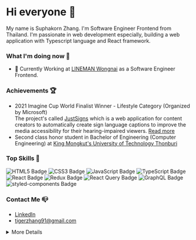 # Hi everyone 👋

My name is Suphakorn Zhang. I'm Software Engineer Frontend from Thailand. I'm passionate in web development especially, building a web application with Typescript language and React framework.

### What I'm doing now 📌

- 💼 Currently Working at [LINEMAN Wongnai](https://lmwn.com/) as a Software Engineer Frontend.

### Achievements 🏆

- 2021 Imagine Cup World Finalist Winner - Lifestyle Category (Organized by Microsoft) <br/>
  The project's called [JustSigns](https://www.justsigns.co/) which is a web application for content creators to automatically create sign language captions to improve the media accessibility for their hearing-impaired viewers. [Read more](https://imaginecup.microsoft.com/en-us/Team/a34c7ed1-2c4a-4519-be94-4bac00e0d11b)
- Second class honor student in Bachelor of Engineering (Computer Engineering) at [King Mongkut's University of Technology Thonburi](https://www.kmutt.ac.th/en/)

### Top Skills 💪

![HTML5 Badge](https://img.shields.io/badge/HTML5-E34F26?logo=html5&logoColor=fff&style=flat)
![CSS3 Badge](https://img.shields.io/badge/CSS3-1572B6?logo=css3&logoColor=fff&style=flat)
![JavaScript Badge](https://img.shields.io/badge/JavaScript-F7DF1E?logo=javascript&logoColor=000&style=flat)
![TypeScript Badge](https://img.shields.io/badge/TypeScript-3178C6?logo=typescript&logoColor=fff&style=flat)
![React Badge](https://img.shields.io/badge/React-61DAFB?logo=react&logoColor=000&style=flat)
![Redux Badge](https://img.shields.io/badge/Redux-764ABC?logo=redux&logoColor=fff&style=flat)
![React Query Badge](https://img.shields.io/badge/React%20Query-FF4154?logo=reactquery&logoColor=fff&style=flat)
![GraphQL Badge](https://img.shields.io/badge/GraphQL-E10098?logo=graphql&logoColor=fff&style=flat)
![styled-components Badge](https://img.shields.io/badge/styled--components-DB7093?logo=styledcomponents&logoColor=fff&style=flat)

### Contact Me 📪

- [LinkedIn](https://www.linkedin.com/in/suphakorn-zhang-4b1761195/)
- tigerzhang91@gmail.com

<details>
<summary>
More Details
</summary>

### More Tech That I've Experience

![npm Badge](https://img.shields.io/badge/npm-CB3837?logo=npm&logoColor=fff&style=flat)
![Next.js Badge](https://img.shields.io/badge/Next.js-000?logo=nextdotjs&logoColor=fff&style=flat)
![Jest Badge](https://img.shields.io/badge/Jest-C21325?logo=jest&logoColor=fff&style=flat)
![Node.js Badge](https://img.shields.io/badge/Node.js-393?logo=nodedotjs&logoColor=fff&style=flat)
![Go Badge](https://img.shields.io/badge/Go-00ADD8?logo=go&logoColor=fff&style=flat)
![Git Badge](https://img.shields.io/badge/Git-F05032?logo=git&logoColor=fff&style=flat)
![GitLab Badge](https://img.shields.io/badge/GitLab-FC6D26?logo=gitlab&logoColor=fff&style=flat)
![Jira Software Badge](https://img.shields.io/badge/Jira%20Software-0052CC?logo=jirasoftware&logoColor=fff&style=flat)
![Microsoft Azure Badge](https://img.shields.io/badge/Microsoft%20Azure-0078D4?logo=microsoftazure&logoColor=fff&style=flat)

<div align="center">
  <img src="https://github-readme-stats.vercel.app/api?hide_title=false&hide_rank=false&show_icons=true&include_all_commits=true&count_private=true&disable_animations=false&theme=dracula&locale=en&hide_border=false&username=tiggerkub" height="150" alt="stats graph"  />
  <img src="https://github-readme-stats.vercel.app/api/top-langs?locale=en&hide_title=false&layout=compact&card_width=320&langs_count=5&theme=dracula&hide_border=false&username=tiggerkub" height="150" alt="languages graph"  />
</div>

###

<img src="https://raw.githubusercontent.com/tiggerkub/tiggerkub/blob/output/snake.svg" alt="Snake animation" />

###

</details>
